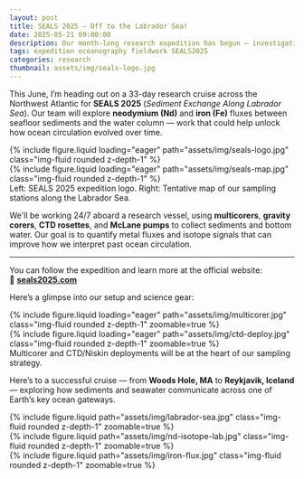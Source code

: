 ```yaml
---
layout: post
title: SEALS 2025 – Off to the Labrador Sea!
date: 2025-05-21 09:00:00
description: Our month-long research expedition has begun — investigating sediment exchange and trace metal fluxes across the Labrador Sea.
tags: expedition oceanography fieldwork SEALS2025
categories: research
thumbnail: assets/img/seals-logo.jpg
---
```


This June, I’m heading out on a 33-day research cruise across the Northwest Atlantic for **SEALS 2025** (*Sediment Exchange Along Labrador Sea*). Our team will explore **neodymium (Nd)** and **iron (Fe)** fluxes between seafloor sediments and the water column — work that could help unlock how ocean circulation evolved over time.

<div class="row mt-3">
    <div class="col-sm mt-3 mt-md-0">
        {% include figure.liquid loading="eager" path="assets/img/seals-logo.jpg" class="img-fluid rounded z-depth-1" %}
    </div>
    <div class="col-sm mt-3 mt-md-0">
        {% include figure.liquid loading="eager" path="assets/img/seals-map.jpg" class="img-fluid rounded z-depth-1" %}
    </div>
</div>

<div class="caption">
    Left: SEALS 2025 expedition logo. Right: Tentative map of our sampling stations along the Labrador Sea.
</div>

We'll be working 24/7 aboard a research vessel, using **multicorers**, **gravity corers**, **CTD rosettes**, and **McLane pumps** to collect sediments and bottom water. Our goal is to quantify metal fluxes and isotope signals that can improve how we interpret past ocean circulation.

---

You can follow the expedition and learn more at the official website:  
🔗 [**seals2025.com**](https://seals2025.com)

Here’s a glimpse into our setup and science gear:

<div class="row mt-3">
    <div class="col-sm mt-3 mt-md-0">
        {% include figure.liquid loading="eager" path="assets/img/multicorer.jpg" class="img-fluid rounded z-depth-1" zoomable=true %}
    </div>
    <div class="col-sm mt-3 mt-md-0">
        {% include figure.liquid loading="eager" path="assets/img/ctd-deploy.jpg" class="img-fluid rounded z-depth-1" zoomable=true %}
    </div>
</div>

<div class="caption">
    Multicorer and CTD/Niskin deployments will be at the heart of our sampling strategy.
</div>

Here’s to a successful cruise — from **Woods Hole, MA** to **Reykjavik, Iceland** — exploring how sediments and seawater communicate across one of Earth’s key ocean gateways.

<div class="row mt-3">
    <div class="col-sm mt-3 mt-md-0">
        {% include figure.liquid path="assets/img/labrador-sea.jpg" class="img-fluid rounded z-depth-1" zoomable=true %}
    </div>
    <div class="col-sm mt-3 mt-md-0">
        {% include figure.liquid path="assets/img/nd-isotope-lab.jpg" class="img-fluid rounded z-depth-1" zoomable=true %}
    </div>
    <div class="col-sm mt-3 mt-md-0">
        {% include figure.liquid path="assets/img/iron-flux.jpg" class="img-fluid rounded z-depth-1" zoomable=true %}
    </div>
</div>
